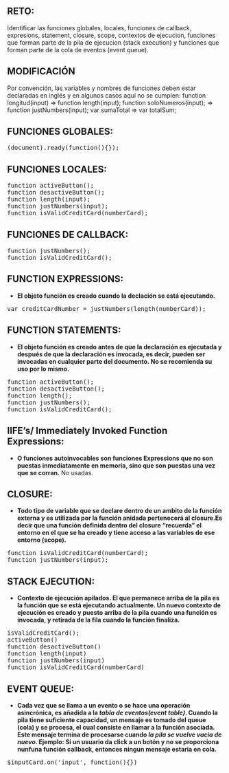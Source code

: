 ## RETO: 
Identificar las funciones globales, locales, funciones de callback, expresions, statement, closure, scope, contextos de ejecucion, funciones que forman parte de la pila de ejecucion (stack execution) y funciones que forman parte de la cola de eventos (event queue).

## MODIFICACIÓN
Por convención, las variables y nombres de funciones deben estar declaradas en inglés y en algunos casos aquí no se cumplen:
function longitud(input) => function length(input);
function soloNumeros(input); => function justNumbers(input);
var sumaTotal => var totalSum;

## FUNCIONES GLOBALES: 
<pre>(document).ready(function(){});</pre>

## FUNCIONES LOCALES: 
<pre>
function activeButton();
function desactiveButton();
function length(input);
function justNumbers(input);
function isValidCreditCard(numberCard);
</pre>

## FUNCIONES DE CALLBACK:
<pre>
function justNumbers();
function isValidCreditCard();
</pre>


## FUNCTION EXPRESSIONS: 
* **El objeto función es creado cuando la declación se está ejecutando.**
<pre>
var creditCardNumber = justNumbers(length(numberCard));
</pre>

## FUNCTION STATEMENTS: 
* **El objeto función es creado antes de que la declaración es ejecutada y después de que la declaración es invocada, es decir, pueden ser invocadas en cualquier parte del documento. No se recomienda su uso por lo mismo.**
<pre>
function activeButton();
function desactiveButton();
function length();
function justNumbers();
function isValidCreditCard();
</pre>

## IIFE’s/ Immediately Invoked Function Expressions: 
* **O funciones autoinvocables son funciones Expressions que no son puestas inmediatamente en memoria, sino que son puestas una vez que se corran.**
No usadas.

## CLOSURE: 
* **Todo tipo de variable que se declare dentro de un ambito de la función externa y es utilizada por la función anidada pertenecerá al closure.Es decir que una función definida dentro del closure “recuerda” el entorno en el que se ha creado y tiene acceso a las variables de ese entorno (scope).**
<pre>
function isValidCreditCard(numberCard); 
function justNumbers(input);
</pre>

## STACK EJECUTION: 
* **Contexto de ejecución apilados. El que permanece arriba de la pila es la función que se está ejecutando actualmente. Un nuevo contexto de ejecución es creado y puesto arriba de la pila cuando una función es invocada, y retirada de la fila cuando la función finaliza.**
<pre>
isValidCreditCard();
activeButton()
function desactiveButton()
function length(input)
function justNumbers(input)
function isValidCreditCard(numberCard) 
</pre>

## EVENT QUEUE: 
* **Cada vez que se llama a un evento o se hace una operación asincrónica, es añadida a la *tabla de eventos(event table)*. Cuando la pila tiene suficiente capacidad, un mensaje es tomado del queue (cola) y  se procesa, el cual consiste en llamar a la función asociada. Este mensaje termina de procesarse cuando *la pila se vuelve vacia de nuevo*. Ejemplo: Si un usuario da click a un botón y no se proporciona nunfuna función callback, entonces ningun mensaje estaria en cola.**
<pre>
$inputCard.on('input', function(){})
</pre>
